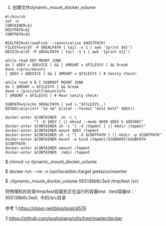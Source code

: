 1. 创建文件dynamic_mount_docker_volume
```
#!/bin/sh
set -e
CONTAINER=$1
HOSTPATH=$2
CONTPATH=$3

REALPATH=$(readlink --canonicalize $HOSTPATH)
FILESYS=$(df -P $REALPATH | tail -n 1 | awk '{print $6}')
DEVICE=$(df -P $REALPATH | tail -n 1 | awk '{print $1}')

while read DEV MOUNT JUNK
do [ $DEV = $DEVICE ] && [ $MOUNT = $FILESYS ] && break
done </proc/mounts
[ $DEV = $DEVICE ] && [ $MOUNT = $FILESYS ] # Sanity check!

while read A B C SUBROOT MOUNT JUNK
do [ $MOUNT = $FILESYS ] && break
done < /proc/self/mountinfo
[ $MOUNT = $FILESYS ] # Moar sanity check!

SUBPATH=$(echo $REALPATH | sed s,^$FILESYS,,)
DEVDEC=$(printf "%d %d" $(stat --format "0x%t 0x%T" $DEV))

docker-enter $CONTAINER  sh -c \
             "[ -b $DEV ] || mknod --mode 0600 $DEV b $DEVDEC"
docker-enter $CONTAINER sh -c "[ -d /tmpmnt ] || mkdir /tmpmnt"
docker-enter $CONTAINER mount $DEV /tmpmnt
docker-enter $CONTAINER sh -c "[ -d $CONTPATH ] || mkdir -p $CONTPATH"
docker-enter $CONTAINER mount -o bind /tmpmnt/$SUBROOT/$SUBPATH $CONTPATH
docker-enter $CONTAINER umount /tmpmnt
docker-enter $CONTAINER  rmdir /tmpmnt
```
$ chmod +x dynamic_mount_docker_volume

$ docker run --rm -v /usr/local/bin:/target jpetazzo/nsenter

$ ./dynamic_mount_docker_volume 955138b6c3ed /tmp/test /src

将物理机的目录/tmp/test挂载到正在运行的容器test（test容器id：955138b6c3ed）中的/src目录

参考
1.https://phpor.net/blog/post/4576

2.https://github.com/pushiqiang/utils/tree/master/docker


